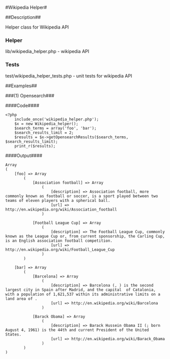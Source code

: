 #Wikipedia Helper#

##Description##


Helper class for Wikipedia API

### Helper ###

lib/wikipedia\_helper.php - wikipedia API

### Tests ###

test/wikipedia\_helper\_tests.php - unit tests for wikipedia API


##Examples##

###(1) Opensearch###

####Code####

    <?php
        include_once('wikipedia_helper.php');
        $x = new Wikipedia_helper();
        $search_terms = array('foo', 'bar');
        $search_results_limit = 2;
        $results = $x->getOpensearchResults($search_terms, $search_results_limit);
        print_r($results);

####Output####


    Array
    (
        [foo] => Array
            (
                [Association football] => Array
                    (
                        [description] => Association football, more commonly known as football or soccer, is a sport played between two teams of eleven players with a spherical ball. 
                        [url] => http://en.wikipedia.org/wiki/Association_football
                    )

                [Football League Cup] => Array
                    (
                        [description] => The Football League Cup, commonly known as the League Cup or, from current sponsorship, the Carling Cup, is an English association football competition. 
                        [url] => http://en.wikipedia.org/wiki/Football_League_Cup
                    )
            )

        [bar] => Array
            (
                [Barcelona] => Array
                    (
                        [description] => Barcelona (, ) is the second largest city in Spain after Madrid, and the capital  of Catalonia, with a population of 1,621,537 within its administrative limits on a land area of . 
                        [url] => http://en.wikipedia.org/wiki/Barcelona
                    )

                [Barack Obama] => Array
                    (
                        [description] => Barack Hussein Obama II (; born August 4, 1961) is the 44th and current President of the United States. 
                        [url] => http://en.wikipedia.org/wiki/Barack_Obama
                    )
            )
    )

